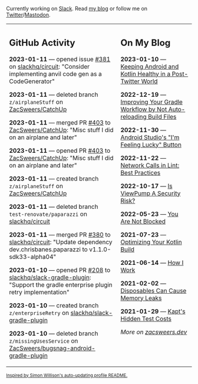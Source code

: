 Currently working on [Slack](https://slack.com/). Read [my blog](https://zacsweers.dev/) or follow me on [Twitter](https://twitter.com/ZacSweers)/[Mastodon](https://hachyderm.io/@ZacSweers).

<table><tr><td valign="top" width="60%">

## GitHub Activity
<!-- githubActivity starts -->
**2023-01-11** — opened issue [#381](https://github.com/slackhq/circuit/issues/381) on [slackhq/circuit](https://github.com/slackhq/circuit): "Consider implementing anvil code gen as a CodeGenerator"

**2023-01-11** — deleted branch `z/airplaneStuff` on [ZacSweers/CatchUp](https://github.com/ZacSweers/CatchUp)

**2023-01-11** — merged PR [#403](https://github.com/ZacSweers/CatchUp/pull/403) to [ZacSweers/CatchUp](https://github.com/ZacSweers/CatchUp): "Misc stuff I did on an airplane and later"

**2023-01-11** — opened PR [#403](https://github.com/ZacSweers/CatchUp/pull/403) to [ZacSweers/CatchUp](https://github.com/ZacSweers/CatchUp): "Misc stuff I did on an airplane and later"

**2023-01-11** — created branch `z/airplaneStuff` on [ZacSweers/CatchUp](https://github.com/ZacSweers/CatchUp)

**2023-01-11** — deleted branch `test-renovate/paparazzi` on [slackhq/circuit](https://github.com/slackhq/circuit)

**2023-01-11** — merged PR [#380](https://github.com/slackhq/circuit/pull/380) to [slackhq/circuit](https://github.com/slackhq/circuit): "Update dependency dev.chrisbanes.paparazzi to v1.1.0-sdk33-alpha04"

**2023-01-10** — opened PR [#208](https://github.com/slackhq/slack-gradle-plugin/pull/208) to [slackhq/slack-gradle-plugin](https://github.com/slackhq/slack-gradle-plugin): "Support the gradle enterprise plugin retry implementation"

**2023-01-10** — created branch `z/enterpriseRetry` on [slackhq/slack-gradle-plugin](https://github.com/slackhq/slack-gradle-plugin)

**2023-01-10** — deleted branch `z/missingUsesService` on [ZacSweers/bugsnag-android-gradle-plugin](https://github.com/ZacSweers/bugsnag-android-gradle-plugin)
<!-- githubActivity ends -->
</td><td valign="top" width="40%">

## On My Blog
<!-- blog starts -->
**2023-01-10** — [Keeping Android and Kotlin Healthy in a Post-Twitter World](https://www.zacsweers.dev/keeping-android-healthy/)

**2022-12-19** — [Improving Your Gradle Workflow by Not Auto-reloading Build Files](https://www.zacsweers.dev/improving-your-workflow-by-not-auto-reloading-build-files/)

**2022-11-30** — [Android Studio's "I'm Feeling Lucky" Button](https://www.zacsweers.dev/android-studios-im-feeling-lucky-button/)

**2022-11-22** — [Network Calls in Lint: Best Practices](https://www.zacsweers.dev/network-calls-in-lint-best-practices/)

**2022-10-17** — [Is ViewPump A Security Risk?](https://www.zacsweers.dev/is-viewpump-a-security-risk/)

**2022-05-23** — [You Are Not Blocked](https://www.zacsweers.dev/you-are-not-blocked/)

**2021-07-23** — [Optimizing Your Kotlin Build](https://www.zacsweers.dev/optimizing-your-kotlin-build/)

**2021-06-14** — [How I Work](https://www.zacsweers.dev/how-i-work/)

**2021-02-02** — [Disposables Can Cause Memory Leaks](https://www.zacsweers.dev/disposables-can-cause-memory-leaks/)

**2021-01-29** — [Kapt's Hidden Test Costs](https://www.zacsweers.dev/kapts-hidden-test-costs/)
<!-- blog ends -->
_More on [zacsweers.dev](https://zacsweers.dev/)_
</td></tr></table>

<sub><a href="https://simonwillison.net/2020/Jul/10/self-updating-profile-readme/">Inspired by Simon Willison's auto-updating profile README.</a></sub>